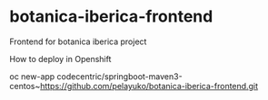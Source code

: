 # botanica-iberica-frontend
Frontend for botanica iberica project

How to deploy in Openshift

oc new-app codecentric/springboot-maven3-centos~https://github.com/pelayuko/botanica-iberica-frontend.git